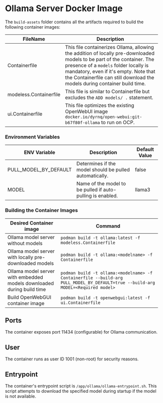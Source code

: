 # Ollama Server Docker Image

The `build-assets` folder contains all the artifacts required to build the following container images:

| FileName         | Description                                                                                                      |
|------------------|------------------------------------------------------------------------------------------------------------------|
| Containerfile    | This file containerizes Ollama, allowing the addition of locally pre-downloaded models to be part of the container. The presence of a `models` folder locally is mandatory, even if it's empty. Note that the Containerfile can still download the models during container build time. |
| modeless.Containerfile | This file is similar to Containerfile but excludes the `ADD models/ .` statement.                                      |
| ui.Containerfile | This file optimizes the existing OpenWebUI image `docker.io/dyrnq/open-webui:git-b67f80f-ollama` to run on OCP. |

### Environment Variables

| ENV Variable          | Description                                                                                                      | Default Value |
|-----------------------|------------------------------------------------------------------------------------------------------------------|---------------|
| PULL_MODEL_BY_DEFAULT | Determines if the model should be pulled automatically.                                                         | false         |
| MODEL                 | Name of the model to be pulled if auto-pulling is enabled.                                                        | llama3        |

### Building the Container Images

| Desired Container image                              | Command                                                                                                          |
|-------------------------------------------------------|------------------------------------------------------------------------------------------------------------------|
| Ollama model server without models                    | `podman build -t ollama:latest -f modeless.Containerfile`                                                        |
| Ollama model server with locally pre-downloaded models| `podman build -t ollama:<modelname> -f Containerfile`                                                            |
| Ollama model server with embedded models downloaded during build time | `podman build -t ollama:<modelname> -f Containerfile --build-arg PULL_MODEL_BY_DEFAULT=true --build-arg MODEL=<Required model>` |
| Build OpenWebGUI container image                      | `podman build -t openwebgui:latest -f ui.Containerfile`                                                           |

## Ports

The container exposes port 11434 (configurable) for Ollama communication.

## User

The container runs as user ID 1001 (non-root) for security reasons.

## Entrypoint

The container's entrypoint script is `/app/ollama/ollama-entrypoint.sh`. This script attempts to download the specified model during startup if the model is not available.
